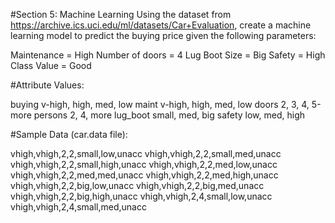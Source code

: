 #Section 5: Machine Learning Using the dataset from https://archive.ics.uci.edu/ml/datasets/Car+Evaluation, create a machine learning model to predict the buying price given the following parameters:

Maintenance = High 
Number of doors = 4 
Lug Boot Size = Big 
Safety = High 
Class Value = Good

#Attribute Values:

buying       v-high, high, med, low
maint        v-high, high, med, low
doors        2, 3, 4, 5-more
persons      2, 4, more
lug_boot     small, med, big
safety       low, med, high

#Sample Data (car.data file):

vhigh,vhigh,2,2,small,low,unacc
vhigh,vhigh,2,2,small,med,unacc
vhigh,vhigh,2,2,small,high,unacc
vhigh,vhigh,2,2,med,low,unacc
vhigh,vhigh,2,2,med,med,unacc
vhigh,vhigh,2,2,med,high,unacc
vhigh,vhigh,2,2,big,low,unacc
vhigh,vhigh,2,2,big,med,unacc
vhigh,vhigh,2,2,big,high,unacc
vhigh,vhigh,2,4,small,low,unacc
vhigh,vhigh,2,4,small,med,unacc
